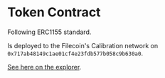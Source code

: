 # Token Contract

Following ERC1155 standard.

Is deployed to the Filecoin's Calibration network on `0x717ab48149c1ae01cf4e23fdb577b058c9b630a0`.

[See here on the explorer](https://calibration.filscan.io/address/0xef6d29ddff75c3ac09c7aa37b3ea58aa2bb24eb5/).
